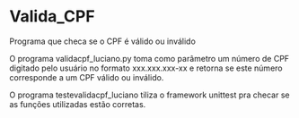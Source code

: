 # Valida_CPF
Programa que checa se o CPF é válido ou inválido

O programa validacpf_luciano.py toma como parâmetro um número de CPF digitado pelo usuário no formato xxx.xxx.xxx-xx e retorna se este número corresponde a um CPF válido ou inválido.

O programa testevalidacpf_luciano tiliza o framework unittest pra checar se as funções utilizadas estão corretas.
